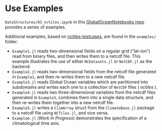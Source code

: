 # Use Examples

`DataStructures/03_nctiles.ipynb` in this [GlobalOceanNotebooks repo](https://github.com/gaelforget/GlobalOceanNotebooks/) provides a series of examples. 

Additional examples, based on [nctiles-testcases](https://github.com/gaelforget/nctiles-testcases), are found in the `examples/` folder:

- `Example1.jl` reads two-dimensional fields on a regular grid ("lat-lon") read from binary files, and then writes them to a netcdf file. This example illustrates the use of either `NCDatasets.jl` or `NetCDF.jl` as the backend.
- `Example2.jl` reads two-dimensional fields from the netcdf file generated in `Example1`, and then re-writes them to a new netcdf file.
- `Example3.jl` reads Global Ocean variables which are partitioned into subdomains and writes each one to a collection of `NetCDF` files ( _nctiles_ ).
- `Example4.jl` reads two three-dimensional variables from the netcdf files generated in `Example3`, combines them into a single data structure, and then re-writes them together into a new netcdf file.
- `Example5.jl` writes a `ClimArray` struct from the `ClimateBase.jl` package to a netcdf file using `NCTiles.jl`, and vice versa.
- `Example6.jl` (_Work In Progress_) demonstrates the specification of a climatological time axis.
